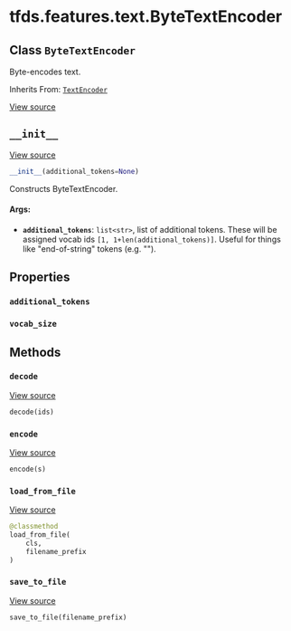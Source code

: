 <div itemscope itemtype="http://developers.google.com/ReferenceObject">
<meta itemprop="name" content="tfds.features.text.ByteTextEncoder" />
<meta itemprop="path" content="Stable" />
<meta itemprop="property" content="additional_tokens"/>
<meta itemprop="property" content="vocab_size"/>
<meta itemprop="property" content="__init__"/>
<meta itemprop="property" content="decode"/>
<meta itemprop="property" content="encode"/>
<meta itemprop="property" content="load_from_file"/>
<meta itemprop="property" content="save_to_file"/>
</div>

# tfds.features.text.ByteTextEncoder

## Class `ByteTextEncoder`

Byte-encodes text.

Inherits From: [`TextEncoder`](../../../tfds/features/text/TextEncoder.md)

<a target="_blank" href=https://github.com/tensorflow/datasets/tree/master/tensorflow_datasets/core/features/text/text_encoder.py>View
source</a>

<!-- Placeholder for "Used in" -->


<h2 id="__init__"><code>__init__</code></h2>

<a target="_blank" href=https://github.com/tensorflow/datasets/tree/master/tensorflow_datasets/core/features/text/text_encoder.py>View
source</a>

``` python
__init__(additional_tokens=None)
```

Constructs ByteTextEncoder.

#### Args:

*   <b>`additional_tokens`</b>: `list<str>`, list of additional tokens. These
    will be assigned vocab ids `[1, 1+len(additional_tokens)]`. Useful for
    things like "end-of-string" tokens (e.g. "<EOS>").

## Properties

<h3 id="additional_tokens"><code>additional_tokens</code></h3>

<h3 id="vocab_size"><code>vocab_size</code></h3>

## Methods

<h3 id="decode"><code>decode</code></h3>

<a target="_blank" href=https://github.com/tensorflow/datasets/tree/master/tensorflow_datasets/core/features/text/text_encoder.py>View
source</a>

``` python
decode(ids)
```

<h3 id="encode"><code>encode</code></h3>

<a target="_blank" href=https://github.com/tensorflow/datasets/tree/master/tensorflow_datasets/core/features/text/text_encoder.py>View
source</a>

``` python
encode(s)
```

<h3 id="load_from_file"><code>load_from_file</code></h3>

<a target="_blank" href=https://github.com/tensorflow/datasets/tree/master/tensorflow_datasets/core/features/text/text_encoder.py>View
source</a>

``` python
@classmethod
load_from_file(
    cls,
    filename_prefix
)
```

<h3 id="save_to_file"><code>save_to_file</code></h3>

<a target="_blank" href=https://github.com/tensorflow/datasets/tree/master/tensorflow_datasets/core/features/text/text_encoder.py>View
source</a>

``` python
save_to_file(filename_prefix)
```
